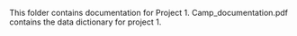 This folder contains documentation for Project 1. 
Camp_documentation.pdf contains the data dictionary for project 1.  
